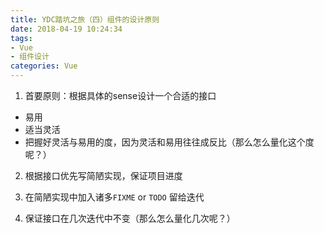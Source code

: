 ```yaml
---
title: YDC踏坑之旅（四）组件的设计原则
date: 2018-04-19 10:24:34
tags:
- Vue
- 组件设计
categories: Vue
---
```


1. 首要原则：根据具体的sense设计一个合适的接口

- 易用
- 适当灵活
- 把握好灵活与易用的度，因为灵活和易用往往成反比（那么怎么量化这个度呢？）

2. 根据接口优先写简陋实现，保证项目进度

3. 在简陋实现中加入诸多`FIXME` or `TODO` 留给迭代

4. 保证接口在几次迭代中不变（那么怎么量化几次呢？）

